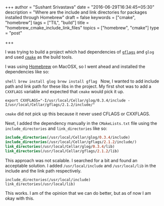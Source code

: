 +++
author = "Sushant Srivastava"
date = "2016-06-29T16:34:45+05:30"
description = "Where are the include and link directories for packages installed through Homebrew"
draft = false
keywords = ["cmake", "homebrew"]
tags = ["TIL", "build"]
title = "homebrew_cmake_include_link_files"
topics = ["homebrew", "cmake"]
type = "post"

+++

I was trying to build a project which had dependencies of [`gflags`](https://github.com/gflags/gflags) and `glog` and used [`cmake`](https://cmake.org/) as the build tools.

I was using [Homebrew](http://brew.sh/) on MacOSX, so I went ahead and installed the dependencies like so:

``shell
brew install glog
brew install gflag
``
Now, I wanted to add include path and link path for these libs in the project.
My first shot was to add a `CXXFLAGS` variable and expected that `cmake` would pick it up.

```shell
export CXXFLAGS="-I/usr/local/Cellar/glog/0.3.4/include -I/usr/local/Cellar/gflags/2.1.2/include/"
```
`cmake` did not pick up this because it never used CFLAGS or CXXFLAGS.

Next, I added the dependency manually in the `CMakeLists.txt` file using the `include_directories` and `link_directories` like so:

```cmake
include_directories(/usr/local/Cellar/glog/0.3.4/include)
include_directories(/usr/local/Cellar/gflags/2.1.2/include/)
link_directories(/usr/local/Cellar/glog/0.3.4/lib)
link_directories(/usr/local/Cellar/gflags/2.1.2/lib)
```

This approach was not scalable. I searched for a bit and found an acceptable solution. I added `/usr/local/include` and `/usr/local/lib`
in the include and the link path respectively.

```
include_directories(/usr/local/include)
link_directories(/usr/local/lib)
```

This works. I am of the opinion that we can do better, but as of now I am okay with this.
